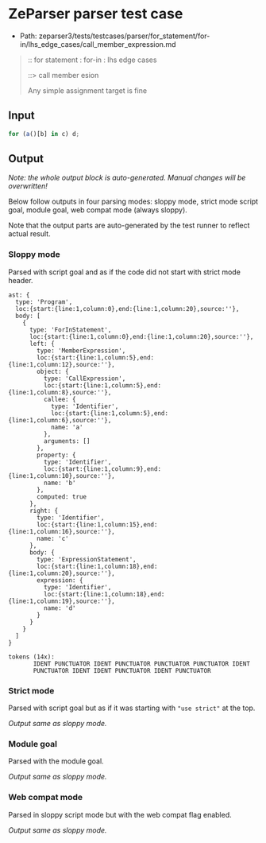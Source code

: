 # ZeParser parser test case

- Path: zeparser3/tests/testcases/parser/for_statement/for-in/lhs_edge_cases/call_member_expression.md

> :: for statement : for-in : lhs edge cases
>
> ::> call member e sion
>
> Any simple assignment target is fine

## Input

`````js
for (a()[b] in c) d;
`````

## Output

_Note: the whole output block is auto-generated. Manual changes will be overwritten!_

Below follow outputs in four parsing modes: sloppy mode, strict mode script goal, module goal, web compat mode (always sloppy).

Note that the output parts are auto-generated by the test runner to reflect actual result.

### Sloppy mode

Parsed with script goal and as if the code did not start with strict mode header.

`````
ast: {
  type: 'Program',
  loc:{start:{line:1,column:0},end:{line:1,column:20},source:''},
  body: [
    {
      type: 'ForInStatement',
      loc:{start:{line:1,column:0},end:{line:1,column:20},source:''},
      left: {
        type: 'MemberExpression',
        loc:{start:{line:1,column:5},end:{line:1,column:12},source:''},
        object: {
          type: 'CallExpression',
          loc:{start:{line:1,column:5},end:{line:1,column:8},source:''},
          callee: {
            type: 'Identifier',
            loc:{start:{line:1,column:5},end:{line:1,column:6},source:''},
            name: 'a'
          },
          arguments: []
        },
        property: {
          type: 'Identifier',
          loc:{start:{line:1,column:9},end:{line:1,column:10},source:''},
          name: 'b'
        },
        computed: true
      },
      right: {
        type: 'Identifier',
        loc:{start:{line:1,column:15},end:{line:1,column:16},source:''},
        name: 'c'
      },
      body: {
        type: 'ExpressionStatement',
        loc:{start:{line:1,column:18},end:{line:1,column:20},source:''},
        expression: {
          type: 'Identifier',
          loc:{start:{line:1,column:18},end:{line:1,column:19},source:''},
          name: 'd'
        }
      }
    }
  ]
}

tokens (14x):
       IDENT PUNCTUATOR IDENT PUNCTUATOR PUNCTUATOR PUNCTUATOR IDENT
       PUNCTUATOR IDENT IDENT PUNCTUATOR IDENT PUNCTUATOR
`````

### Strict mode

Parsed with script goal but as if it was starting with `"use strict"` at the top.

_Output same as sloppy mode._

### Module goal

Parsed with the module goal.

_Output same as sloppy mode._

### Web compat mode

Parsed in sloppy script mode but with the web compat flag enabled.

_Output same as sloppy mode._

